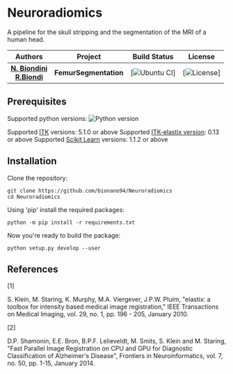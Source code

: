 # Neuroradiomics

A pipeline for the skull stripping and the segmentation of the MRI of a human head.

| **Authors**  | **Project** |  **Build Status** | **License** |
|:------------:|:-----------:|:-----------------:|:-----------:|
|[**N. Biondini**](https://github.com/bionano94) <br/> [**R.Biondi**](https://github.com/RiccardoBiondi)| **FemurSegmentation** | [![Ubuntu CI](https://github.com/bionano94/Neuroradiomics/workflows/Neuroradiomics%CI.yml/badge.svg)] | [![License](https://img.shields.io/badge/License-Apache_2.0-blue.svg)] |


## Prerequisites

Supported python versions: ![Python version](https://img.shields.io/badge/python-3.6.*|3.7.*|3.8.*|3.9.*-blue.svg)

Supported [ITK](https://itk.org/) versions: 5.1.0 or above
Supported [ITK-elastix version](https://github.com/InsightSoftwareConsortium/ITKElastix): 0.13 or above
Supported [Scikit Learn](https://scikit-learn.org/stable/) versions: 1.1.2 or above


## Installation

Clone the repository:

```console
git clone https://github.com/bionano94/Neuroradiomics
cd Neuroradiomics
```

Using 'pip' install the required packages:

```console
python -m pip install -r requirements.txt
```

Now you're ready to build the package:

```console
python setup.py develop --user
```

## References

<a id="1">[1]</a>

S. Klein, M. Staring, K. Murphy, M.A. Viergever, J.P.W. Pluim, "elastix: a toolbox for intensity based medical image registration," IEEE Transactions on Medical Imaging, vol. 29, no. 1, pp. 196 - 205, January 2010.

<a id="2">[2]</a>

D.P. Shamonin, E.E. Bron, B.P.F. Lelieveldt, M. Smits, S. Klein and M. Staring, "Fast Parallel Image Registration on CPU and GPU for Diagnostic Classification of Alzheimer's Disease", Frontiers in Neuroinformatics, vol. 7, no. 50, pp. 1-15, January 2014.
